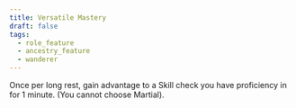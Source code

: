 ```yaml
---
title: Versatile Mastery
draft: false
tags:
  - role_feature
  - ancestry_feature
  - wanderer
---
```

Once per long rest, gain advantage to a Skill check you have proficiency in for 1 minute. (You cannot choose Martial).